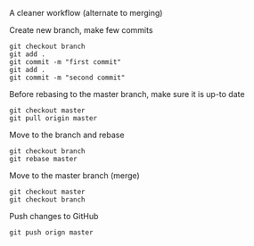 A cleaner workflow (alternate to merging)

Create new branch, make few commits
```
git checkout branch
git add .
git commit -m "first commit"
git add .
git commit -m "second commit"
```

Before rebasing to the master branch, make sure it is up-to date

```
git checkout master
git pull origin master
```

Move to the branch and rebase
```
git checkout branch
git rebase master
```

Move to the master branch (merge)
```
git checkout master
git checkout branch
```

Push changes to GitHub
```
git push orign master
```
